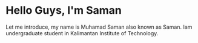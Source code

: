 # Hello Guys, I'm Saman

Let me introduce, my name is Muhamad Saman also known as Saman. Iam undergraduate student in Kalimantan Institute of Technology.


